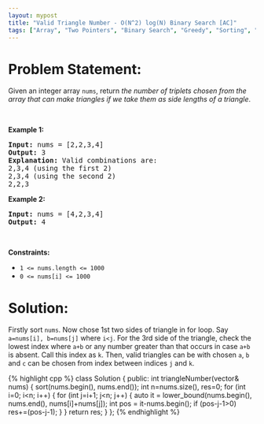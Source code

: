 ```yaml
---
layout: mypost
title: "Valid Triangle Number - O(N^2) log(N) Binary Search [AC]"
tags: ["Array", "Two Pointers", "Binary Search", "Greedy", "Sorting", "C++", "Binary Tree", "Medium"]
---
```

# Problem Statement:
<p>Given an integer array <code>nums</code>, return <em>the number of triplets chosen from the array that can make triangles if we take them as side lengths of a triangle</em>.</p>

<p>&nbsp;</p>
<p><strong class="example">Example 1:</strong></p>

<pre>
<strong>Input:</strong> nums = [2,2,3,4]
<strong>Output:</strong> 3
<strong>Explanation:</strong> Valid combinations are: 
2,3,4 (using the first 2)
2,3,4 (using the second 2)
2,2,3
</pre>

<p><strong class="example">Example 2:</strong></p>

<pre>
<strong>Input:</strong> nums = [4,2,3,4]
<strong>Output:</strong> 4
</pre>

<p>&nbsp;</p>
<p><strong>Constraints:</strong></p>

<ul>
	<li><code>1 &lt;= nums.length &lt;= 1000</code></li>
	<li><code>0 &lt;= nums[i] &lt;= 1000</code></li>
</ul>

# Solution:
Firstly sort `nums`.
Now chose 1st two sides of triangle in for loop. 
Say `a=nums[i], b=nums[j]` where `i<j`. 
For the 3rd side of the triangle, check the lowest index where `a+b` or any number greater than that occurs in case `a+b` is absent. Call this index as `k`.
Then, valid triangles can be with chosen `a`, `b` and  `c` can be chosen from index between indices `j` and `k`.


 {% highlight cpp %} 
class Solution {
public:
    int triangleNumber(vector<int>& nums) {
        sort(nums.begin(), nums.end());
        int n=nums.size(), res=0;
        for (int i=0; i<n; i++)
        {
            for (int j=i+1; j<n; j++)
            {
                auto it = lower_bound(nums.begin(), nums.end(), nums[i]+nums[j]);
                int pos = it-nums.begin();
                if (pos-j-1>0) res+=(pos-j-1);
            }
        }
        return res;
    }
};
 {% endhighlight %}